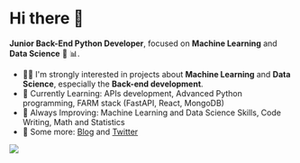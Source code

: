 # Hi there 👋

**Junior Back-End Python Developer**, focused on **Machine Learning** and **Data Science** 🤖 📊.
 
- 👨‍💻 I'm strongly interested in projects about **Machine Learning** and **Data Science**, especially the **Back-end development**.
- 🎯 Currently Learning: APIs development, Advanced Python programming, FARM stack (FastAPI, React, MongoDB)
- 💪 Always Improving:  Machine Learning and Data Science Skills, Code Writing, Math and Statistics
- 💭 Some more: [Blog](https://draperkm.github.io/blog/) and [Twitter](https://twitter.com/JeanCharlesK)

<!--
**draperkm/draperkm** is a ✨ _special_ ✨ repository because its `README.md` (this file) appears on your GitHub profile.

Here are some ideas to get you started:

- 🔭 I’m currently working on ...
- 🌱 I’m currently learning ...
- 👯 I’m looking to collaborate on ...
- 🤔 I’m looking for help with ...
- 💬 Ask me about ...
- 📫 How to reach me: ...
- 😄 Pronouns: ...
- ⚡ Fun fact: ...
-->

<!-- 
The following line is the COUNTER: please refer to : https://github.com/antonkomarev/github-profile-views-counter
-->

![](https://komarev.com/ghpvc/?username=draperkm)

